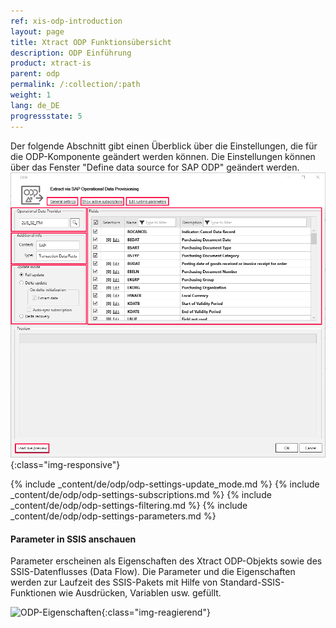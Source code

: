 ```yaml
---
ref: xis-odp-introduction
layout: page
title: Xtract ODP Funktionsübersicht
description: ODP Einführung
product: xtract-is
parent: odp
permalink: /:collection/:path
weight: 1
lang: de_DE
progressstate: 5
---
```


Der folgende Abschnitt gibt einen Überblick über die Einstellungen, die für die ODP-Komponente geändert werden können.
Die Einstellungen können über das Fenster "Define data source for SAP ODP" geändert werden. 
![ODP Component](/img/content/odp/odp_overview.png){:class="img-responsive"}

{% include _content/de/odp/odp-settings-update_mode.md %} 
{% include _content/de/odp/odp-settings-subscriptions.md %} 
{% include _content/de/odp/odp-settings-filtering.md %}
{% include _content/de/odp/odp-settings-parameters.md %} <br>

#### Parameter in SSIS anschauen
Parameter erscheinen als Eigenschaften des Xtract ODP-Objekts sowie des SSIS-Datenflusses (Data Flow). Die Parameter und die Eigenschaften werden zur Laufzeit des SSIS-Pakets mit Hilfe von Standard-SSIS-Funktionen wie Ausdrücken, Variablen usw. gefüllt. 

![ODP-Eigenschaften](/img/content/xis/odp_parameter.png){:class="img-reagierend"}

